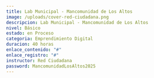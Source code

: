 ```yaml
---
title: Lab Municipal - Mancomunidad de Los Altos
image: /uploads/cover-red-ciudadana.png
descripcion: Lab Municipal - Mancomunidad de Los Altos
nivel: Básico
estado: en Proceso
categoria: Emprendimiento Digital
duracion: 40 horas
enlace_contenido: "#"
enlace_registro: "#"
instructor: Red Ciudadana
password: MancomunidadLosAltos2025
---
```

